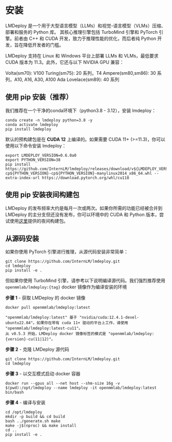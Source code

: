 # 安装

LMDeploy 是一个用于大型语言模型（LLMs）和视觉-语言模型（VLMs）压缩、部署和服务的 Python 库。
其核心推理引擎包括 TurboMind 引擎和 PyTorch 引擎。前者由 C++ 和 CUDA 开发，致力于推理性能的优化，而后者纯 Python 开发，旨在降低开发者的门槛。

LMDeploy 支持在 Linux 和 Windows 平台上部署 LLMs 和 VLMs，最低要求 CUDA 版本为 11.3。此外，它还与以下 NVIDIA GPU 兼容：

Volta(sm70): V100
Turing(sm75): 20 系列，T4
Ampere(sm80,sm86): 30 系列，A10, A16, A30, A100
Ada Lovelace(sm89): 40 系列

## 使用 pip 安装（推荐）

我们推荐在一个干净的conda环境下（python3.8 - 3.12），安装 lmdeploy：

```shell
conda create -n lmdeploy python=3.8 -y
conda activate lmdeploy
pip install lmdeploy
```

默认的预构建包是在 **CUDA 12** 上编译的。如果需要 CUDA 11+ (>=11.3)，你可以使用以下命令安装 lmdeploy：

```shell
export LMDEPLOY_VERSION=0.6.0a0
export PYTHON_VERSION=38
pip install https://github.com/InternLM/lmdeploy/releases/download/v${LMDEPLOY_VERSION}/lmdeploy-${LMDEPLOY_VERSION}+cu118-cp${PYTHON_VERSION}-cp${PYTHON_VERSION}-manylinux2014_x86_64.whl --extra-index-url https://download.pytorch.org/whl/cu118
```

## 使用 pip 安装夜间构建包

LMDeploy 的发布频率大约是每月一次或两次。如果你所需的功能已经被合并到 LMDeploy 的主分支但还没有发布，你可以环境中的 CUDA 和 Python 版本，尝试使用[这里](https://github.com/zhyncs/lmdeploy-build)提供的夜间构建包。

## 从源码安装

如果你使用 PyTorch 引擎进行推理，从源代码安装非常简单：

```shell
git clone https://github.com/InternLM/lmdeploy.git
cd lmdeploy
pip install -e .
```

但如果你使用 TurboMind 引擎，请参考以下说明编译源代码。我们强烈推荐使用 `openmmlab/lmdeploy:{tag}` docker 镜像作为编译安装的环境

**步骤 1** - 获取 LMDeploy 的 docker 镜像

```shell
docker pull openmmlab/lmdeploy:latest
```

```{note}
"openmmlab/lmdeploy:latest" 基于 "nvidia/cuda:12.4.1-devel-ubuntu22.04"。如果你在带有 cuda 11+ 驱动的平台上工作，请使用 "openmmlab/lmdeploy:latest-cu11"。
从 v0.5.3 开始，LMDeploy docker 镜像标签的模式是 "openmmlab/lmdeploy:{version}-cu(11|12)"。
```

**步骤 2** - 克隆 LMDeploy 源代码

```shell
git clone https://github.com/InternLM/lmdeploy.git
cd lmdeploy
```

**步骤 3** - 以交互模式启动 docker 容器

```shell
docker run --gpus all --net host --shm-size 16g -v $(pwd):/opt/lmdeploy --name lmdeploy -it openmmlab/lmdeploy:latest bin/bash
```

**步骤 4** - 编译与安装

```shell
cd /opt/lmdeploy
mkdir -p build && cd build
bash ../generate.sh make
make -j$(nproc) && make install
cd ..
pip install -e .
```
